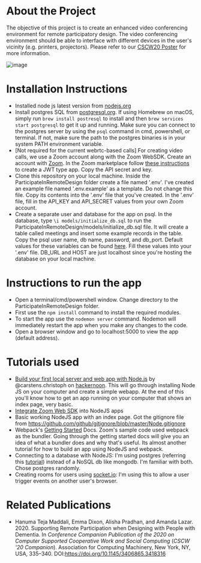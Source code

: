 # About the Project #
The objective of this project is to create an enhanced video conferencing environment for remote participatory design. The video conferencing environment should be able to interface with different devices in the user's vicinity (e.g. printers, projectors). Please refer to our [CSCW20 Poster](https://doi.org/10.1145/3406865.3418316) for more information.

![image](https://user-images.githubusercontent.com/3580069/90793085-49abd500-e2d9-11ea-8433-058b78f9fe47.png)

# Installation Instructions #
- Installed node js latest version from [nodejs.org](https://nodejs.org/en/download/)
- Install postgres SQL from [postgresql.org](https://www.postgresql.org/download/). If using Homebrew on macOS, simply run `brew install postresql` to install and then `brew services start postgresql` to get it up and running. Make sure you can connect to the postgres server by using the `psql` command in cmd, powershell, or terminal. If not, make sure the path to the postgres binaries is in your system PATH environment variable.
- [Not required for the current webrtc-based calls] For creating video calls, we use a Zoom account along with the Zoom WebSDK. Create an account with [Zoom](https://zoom.us/). In the Zoom marketplace follow [these instructions](https://marketplace.zoom.us/docs/guides/getting-started/app-types/create-jwt-app) to create a JWT type app. Copy the API secret and key.
- Clone this repository on your local machine. Inside the ParticipateInRemoteDesign folder create a file named '.env'. I've created an example file named '.env.example' as a template. Do not change this file. Copy its contents into the '.env' file that you've created. In the '.env' file, fill in the API_KEY and API_SECRET values from your own Zoom account.
- Create a separate user and database for the app on psql. In the database, type `\i models/initialize_db.sql` to run the ParticipateInRemoteDesign/models/initialize_db.sql file. It will create a table called meetings and insert some example records in the table. Copy the psql user name, db name, password, and db_port. Default values for these variables can be found [here](https://blog.logrocket.com/setting-up-a-restful-api-with-node-js-and-postgresql-d96d6fc892d8/). Fill these values into your '.env' file. DB_URL and HOST are just localhost since you're hosting the database on your local machine.

# Instructions to run the app #
- Open a terminal/cmd/powershell window. Change directory to the ParticipateInRemoteDesign folder.
- First use the `npm install` command to install the required modules.
- To start the app use the `nodemon server` command. Nodemon will immediately restart the app when you make any changes to the code.
- Open a browser window and go to localhost:5000 to view the app (default address).

# Tutorials used #
- [Build your first local server and web app with Node.js](https://hackernoon.com/build-your-first-local-server-and-web-app-with-node-js-5a5d9e00aff0) by @carstens.christoph on [hackernoon](https://hackernoon.com/). This will go through installing Node JS on your computer and create a simple webapp. At the end of this you'll know how to get an app running on your computer that shows an index page, very basic.
- [Integrate Zoom Web SDK](https://marketplace.zoom.us/docs/sdk/native-sdks/web/getting-started/integrate#local) into NodeJS apps
- Basic working NodeJS app with an index page. Got the gitignore file from https://github.com/github/gitignore/blob/master/Node.gitignore
- Webpack's [Getting Started](https://webpack.js.org/guides/getting-started/) Docs. Zoom's sample code used webpack as the bundler. Going through the getting started docs will give you an idea of what a bundler does and why that's useful. Its almost another tutorial for how to build an app using NodeJS and webpack.
- Connecting to a database with NodeJS: I'm using postgres (referring this [tutorial](https://blog.logrocket.com/setting-up-a-restful-api-with-node-js-and-postgresql-d96d6fc892d8/)) instead of a NoSQL db like mongodb. I'm familiar with both. Chose postgres randomly.
- Creating rooms for users using [socket.io](https://socket.io/docs/rooms-and-namespaces/): I'm using this to allow a user trigger events on another user's browser.

# Related Publications #
 - Hanuma Teja Maddali, Emma Dixon, Alisha Pradhan, and Amanda Lazar. 2020. Supporting Remote Participation when Designing with People with Dementia. In <i>Conference Companion Publication of the 2020 on Computer Supported Cooperative Work and Social Computing</i> (<i>CSCW '20 Companion</i>). Association for Computing Machinery, New York, NY, USA, 335–340. DOI:https://doi.org/10.1145/3406865.3418316
